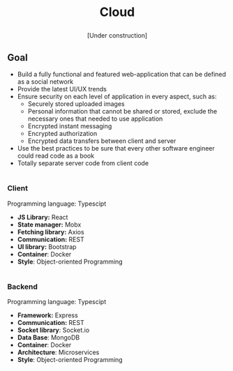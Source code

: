 
# <p align=center>**Cloud**</p>

<p align=center>[Under construction]</p>

## **Goal**

- Build a fully functional and featured web-application that can be defined as a social network
- Provide the latest UI/UX trends
- Ensure security on each level of application in every aspect, such as:
    - Securely stored uploaded images
    - Personal information that cannot be shared or stored, exclude the necessary ones that needed to use application
    - Encrypted instant messaging
    - Encrypted authorization 
    - Encrypted data transfers between client and server
- Use the best practices to be sure that every other software engineer could read code as a book
- Totally separate server code from client code

#

### **Client**

Programming language: Typescipt

- **JS Library:** React
- **State manager:** Mobx
- **Fetching library:** Axios
- **Communication:** REST
- **UI library:** Bootstrap 
- **Container**: Docker
- **Style**: Object-oriented Programming

#

### **Backend**

Programming language: Typescipt  

- **Framework:** Express
- **Communication:** REST
- **Socket library**: Socket.io
- **Data Base**: MongoDB
- **Container**: Docker
- **Architecture**: Microservices
- **Style**: Object-oriented Programming